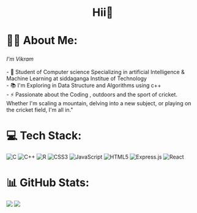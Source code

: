 <h1 align="center">Hii👋</h1>



# 👩‍💻 About Me:

###

<p align="left">  <i>I'm  Vikram</i>  <br><br>- 🔭 Student of Computer science Specializing in artificial Intelligence & Machine Learning at siddaganga Institue of Technology<br>- 📚 I'm Exploring in Data Structure and Algorithms using c++<br>- ⚡ Passionate about the Coding , outdoors and the sport of cricket. Whether I'm scaling a mountain, delving into a new subject, or playing on the cricket field, I'm all in."</p>

###

# 💻 Tech Stack:

![C](https://img.shields.io/badge/c-%2300599C.svg?style=for-the-badge&logo=c&logoColor=white) ![C++](https://img.shields.io/badge/c++-%2300599C.svg?style=for-the-badge&logo=c%2B%2B&logoColor=white) ![R](https://img.shields.io/badge/R-276DC3?style=for-the-badge&logo=r&logoColor=white) ![CSS3](https://img.shields.io/badge/css3-%231572B6.svg?style=for-the-badge&logo=css3&logoColor=white) ![JavaScript](https://img.shields.io/badge/javascript-%23323330.svg?style=for-the-badge&logo=javascript&logoColor=%23F7DF1E) ![HTML5](https://img.shields.io/badge/html5-%23E34F26.svg?style=for-the-badge&logo=html5&logoColor=white) ![Express.js](https://img.shields.io/badge/express.js-%23404d59.svg?style=for-the-badge&logo=express&logoColor=%2361DAFB)   ![React](https://img.shields.io/badge/react-%2320232a.svg?style=for-the-badge&logo=react&logoColor=%2361DAFB) 

# 📊 GitHub Stats:
![](https://github-readme-streak-stats.herokuapp.com/?user=Vikram-0401&theme=dark&hide_border=false)
![](https://github-readme-stats.vercel.app/api/top-langs/?username=Vikram-0401&theme=dark&hide_border=false&include_all_commits=false&count_private=false&layout=compact)
